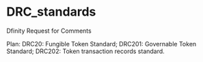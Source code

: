 # DRC_standards
Dfinity Request for Comments

Plan:
DRC20: Fungible Token Standard;
DRC201: Governable Token Standard;
DRC202: Token transaction records standard.
